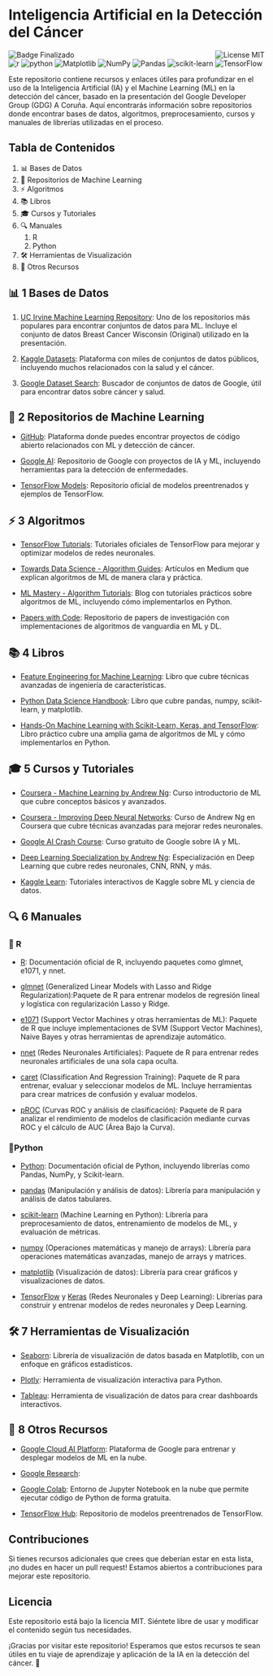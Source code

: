 # Inteligencia Artificial en la Detección del Cáncer
![Badge Finalizado](https://img.shields.io/badge/STATUS-FINALIZADO-violet)
<img align="right" alt="License MIT" src="https://img.shields.io/badge/LICENSE-MIT-green" /> <br/>
<img alt="r" src="https://img.shields.io/badge/r-%23276DC3.svg?style=flat-square&logo=r&logoColor=white" />
<img alt="python" src="https://img.shields.io/badge/python-3670A0?style=flat-square&logo=python&logoColor=white" />
<img alt="Matplotlib" src="https://img.shields.io/badge/Matplotlib-%237F52FF.svg?style=flat-square&logo=Matplotlib&logoColor=white" />
<img alt="NumPy" src="https://img.shields.io/badge/numpy-%23013243.svg?style=flat-square&logo=numpy&logoColor=white" />
<img alt="Pandas" src="https://img.shields.io/badge/pandas-%23150458.svg?style=flat-square&logo=pandas&logoColor=white" />
<img alt="scikit-learn" src="https://img.shields.io/badge/scikit--learn-%23F7931E.svg?style=flat-square&logo=scikit-learn&logoColor=white" />
<img alt="TensorFlow" src="https://img.shields.io/badge/TensorFlow-%23FF6F00.svg?style=flat-square&logo=TensorFlow&logoColor=white" />

Este repositorio contiene recursos y enlaces útiles para profundizar en el uso de la Inteligencia Artificial (IA) y el Machine Learning (ML) en la detección del cáncer, basado en la presentación del Google Developer Group (GDG) A Coruña. Aquí encontrarás información sobre repositorios donde encontrar bases de datos, algoritmos, preprocesamiento, cursos y manuales de librerías utilizadas en el proceso.

## Tabla de Contenidos
1. 📊 Bases de Datos
2. 📂 Repositorios de Machine Learning
3. ⚡ Algoritmos
4. 📚 Libros
5. 🎓 Cursos y Tutoriales
6. 🔍 Manuales
   1. R
   2. Python
7. 🛠️ Herramientas de Visualización
8. 🔗 Otros Recursos

## 📊 1 Bases de Datos
1. [UC Irvine Machine Learning Repository](https://archive.ics.uci.edu/): Uno de los repositorios más populares para encontrar conjuntos de datos para ML. Incluye el conjunto de datos Breast Cancer Wisconsin (Original) utilizado en la presentación.

2. [Kaggle Datasets](https://www.kaggle.com/): Plataforma con miles de conjuntos de datos públicos, incluyendo muchos relacionados con la salud y el cáncer.

3. [Google Dataset Search](https://datasetsearch.research.google.com/): Buscador de conjuntos de datos de Google, útil para encontrar datos sobre cáncer y salud.

## 📂 2 Repositorios de Machine Learning
- [GitHub](https://github.com/): Plataforma donde puedes encontrar proyectos de código abierto relacionados con ML y detección de cáncer.

- [Google AI](https://ai.google/): Repositorio de Google con proyectos de IA y ML, incluyendo herramientas para la detección de enfermedades.

- [TensorFlow Models](https://github.com/tensorflow/models): Repositorio oficial de modelos preentrenados y ejemplos de TensorFlow.

## ⚡ 3 Algoritmos
- [TensorFlow Tutorials](https://www.tensorflow.org/tutorials?hl=es-419): Tutoriales oficiales de TensorFlow para mejorar y optimizar modelos de redes neuronales.

- [Towards Data Science - Algorithm Guides](https://towardsdatascience.com/): Artículos en Medium que explican algoritmos de ML de manera clara y práctica.

- [ML Mastery - Algorithm Tutorials](https://machinelearningmastery.com/): Blog con tutoriales prácticos sobre algoritmos de ML, incluyendo cómo implementarlos en Python.

- [Papers with Code](https://paperswithcode.com/): Repositorio de papers de investigación con implementaciones de algoritmos de vanguardia en ML y DL.

## 📚 4 Libros
- [Feature Engineering for Machine Learning](https://www.oreilly.com/library/view/feature-engineering-for/9781491953235/): Libro que cubre técnicas avanzadas de ingeniería de características.

- [Python Data Science Handbook](https://jakevdp.github.io/PythonDataScienceHandbook/): Libro que cubre pandas, numpy, scikit-learn, y matplotlib.

- [Hands-On Machine Learning with Scikit-Learn, Keras, and TensorFlow](https://www.oreilly.com/library/view/hands-on-machine-learning/9781492032632/): Libro práctico cubre una amplia gama de algoritmos de ML y cómo implementarlos en Python.

## 🎓 5 Cursos y Tutoriales
- [Coursera - Machine Learning by Andrew Ng](https://www.coursera.org/learn/machine-learning): Curso introductorio de ML que cubre conceptos básicos y avanzados.

- [Coursera - Improving Deep Neural Networks](https://www.coursera.org/learn/deep-neural-network): Curso de Andrew Ng en Coursera que cubre técnicas avanzadas para mejorar redes neuronales.

- [Google AI Crash Course](https://developers.google.com/machine-learning/crash-course): Curso gratuito de Google sobre IA y ML.

- [Deep Learning Specialization by Andrew Ng](https://www.coursera.org/specializations/deep-learning): Especialización en Deep Learning que cubre redes neuronales, CNN, RNN, y más.

- [Kaggle Learn](https://www.kaggle.com/learn): Tutoriales interactivos de Kaggle sobre ML y ciencia de datos.

## 🔍 6 Manuales
### 💫 R
- [R](https://www.r-project.org/other-docs.html): Documentación oficial de R, incluyendo paquetes como glmnet, e1071, y nnet.

- [glmnet](https://cran.r-project.org/web/packages/glmnet/glmnet.pdf) (Generalized Linear Models with Lasso and Ridge Regularization):Paquete de R para entrenar modelos de regresión lineal y logística con regularización Lasso y Ridge.

- [e1071](https://cran.r-project.org/web/packages/e1071/e1071.pdf) (Support Vector Machines y otras herramientas de ML): Paquete de R que incluye implementaciones de SVM (Support Vector Machines), Naive Bayes y otras herramientas de aprendizaje automático.

- [nnet](https://cran.r-project.org/web/packages/nnet/nnet.pdf) (Redes Neuronales Artificiales): Paquete de R para entrenar redes neuronales artificiales de una sola capa oculta.

- [caret](https://cran.r-project.org/web/packages/caret/caret.pdf) (Classification And Regression Training): Paquete de R para entrenar, evaluar y seleccionar modelos de ML. Incluye herramientas para crear matrices de confusión y evaluar modelos.

- [pROC](https://cran.r-project.org/web/packages/pROC/pROC.pdf) (Curvas ROC y análisis de clasificación): Paquete de R para analizar el rendimiento de modelos de clasificación mediante curvas ROC y el cálculo de AUC (Área Bajo la Curva).

### 🐍Python
- [Python](https://docs.python.org/3/): Documentación oficial de Python, incluyendo librerías como Pandas, NumPy, y Scikit-learn.

- [pandas](https://pandas.pydata.org/pandas-docs/stable/) (Manipulación y análisis de datos): Librería para manipulación y análisis de datos tabulares.

- [scikit-learn](https://scikit-learn.org/stable/) (Machine Learning en Python): Librería para preprocesamiento de datos, entrenamiento de modelos de ML, y evaluación de métricas.

- [numpy](https://numpy.org/doc/) (Operaciones matemáticas y manejo de arrays): Librería para operaciones matemáticas avanzadas, manejo de arrays y matrices.

- [matplotlib](https://matplotlib.org/stable/users/index.html) (Visualización de datos): Librería para crear gráficos y visualizaciones de datos.

- [TensorFlow](https://www.tensorflow.org/api_docs) y [Keras](https://keras.io/api/) (Redes Neuronales y Deep Learning): Librerías para construir y entrenar modelos de redes neuronales y Deep Learning.

## 🛠️ 7 Herramientas de Visualización
- [Seaborn](https://seaborn.pydata.org/): Librería de visualización de datos basada en Matplotlib, con un enfoque en gráficos estadísticos.

- [Plotly](https://plotly.com/python/): Herramienta de visualización interactiva para Python.

- [Tableau](https://www.tableau.com/): Herramienta de visualización de datos para crear dashboards interactivos.

## 🔗 8 Otros Recursos
- [Google Cloud AI Platform](https://cloud.google.com/ai-platform): Plataforma de Google para entrenar y desplegar modelos de ML en la nube.

- [Google Research](https://research.google/): 

- [Google Colab](https://colab.research.google.com/): Entorno de Jupyter Notebook en la nube que permite ejecutar código de Python de forma gratuita.

- [TensorFlow Hub](https://www.kaggle.com/models?tfhub-redirect=true): Repositorio de modelos preentrenados de TensorFlow.

## Contribuciones
Si tienes recursos adicionales que crees que deberían estar en esta lista, ¡no dudes en hacer un pull request! Estamos abiertos a contribuciones para mejorar este repositorio.

## Licencia
Este repositorio está bajo la licencia MIT. Siéntete libre de usar y modificar el contenido según tus necesidades.

¡Gracias por visitar este repositorio! Esperamos que estos recursos te sean útiles en tu viaje de aprendizaje y aplicación de la IA en la detección del cáncer. 🚀
